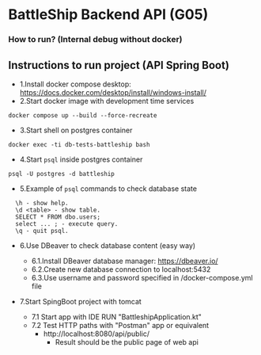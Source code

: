 # BattleShip Backend API (G05)

### How to run? (Internal debug without docker)

## Instructions to run project (API Spring Boot) 

* 1.Install docker compose desktop: https://docs.docker.com/desktop/install/windows-install/
* 2.Start docker image with development time services
```
docker compose up --build --force-recreate 
```
* 3.Start shell on postgres container
```
docker exec -ti db-tests-battleship bash
```
* 4.Start `psql` inside postgres container
```
psql -U postgres -d battleship
```
* 5.Example of `psql` commands to check database state
```
  \h - show help. 
  \d <table> - show table.
  SELECT * FROM dbo.users;
  select ... ; - execute query.
  \q - quit psql.
```
* 6.Use DBeaver to check database content (easy way)
  * 6.1.Install DBeaver database manager: https://dbeaver.io/
  * 6.2.Create new database connection to localhost:5432
  * 6.3.Use username and password specified in /docker-compose.yml file

* 7.Start SpingBoot project with tomcat
  * 7.1 Start app with IDE RUN "BattleshipApplication.kt"
  * 7.2 Test HTTP paths with "Postman" app or equivalent
    * http://localhost:8080/api/public/
      * Result should be the public page of web api